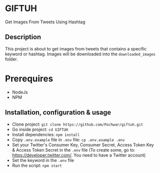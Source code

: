 # GIFTUH
Get Images From Tweets Using Hashtag

## Description
This project is about to get images from tweets that contains a specific keyword or hashtag. Images will be downloaded into the `downloaded_images` folder.

# Prerequires

- NodeJs
- NPM

## Installation, configuration & usage

- Clone project: `git clone https://github.com/Pochwar/giftuh.git`
- Go inside project: `cd GIFTUH`
- Install dependencies: `npm install`
- Copy `.env.example` file in `.env` file: `cp .env.example .env`
- Set your Twitter's Consumer Key, Consumer Secret, Access Token Key & Access Token Secret in the `.env` file (To create some, go to: https://developer.twitter.com/. You need to have a Twitter account)
- Set the keyword in the `.env` file
- Run the script: `npm start`